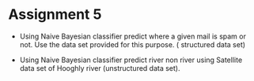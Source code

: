 # Assignment 5

* Using Naive Bayesian classifier predict where a given mail is spam or not. Use the data set provided for this purpose. ( structured data set)

* Using Naive Bayesian classifier predict river non river using Satellite data set of Hooghly river (unstructured data set).
